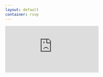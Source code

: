 ```yaml
---
layout: default
container: rsvp
---
```

<iframe
id="google-rsvp-form"
src="https://docs.google.com/forms/d/e/1FAIpQLSemwC_aTclEuFZZa9y4LaM9YvdwOe24-Une51ma6Z5ig_XsXQ/viewform?embedded=true"
frameborder="0" marginheight="0" marginwidth="0"
onload="resizeIframe(this)">
Loading...</iframe>

<script>
  function resizeIframe() {
    var obj = document.getElementById('google-rsvp-form');
    var container = document.getElementById('max-size-container');
    obj.style.height = container.scrollHeight + 'px';
    obj.style.width = container.scrollWidth + 'px';
  }

  document.onload = resizeIframe();
  document.onresize = resizeIframe();
</script>
